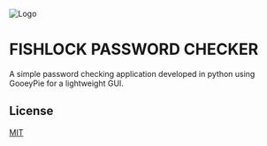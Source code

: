 
![Logo](appicon.ico)




# FISHLOCK PASSWORD CHECKER

A simple password checking application developed in python using GooeyPie for a lightweight GUI.


## License

[MIT](https://choosealicense.com/licenses/mit/)

